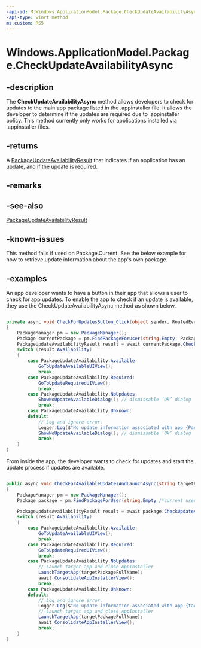 ```yaml
---
-api-id: M:Windows.ApplicationModel.Package.CheckUpdateAvailabilityAsync
-api-type: winrt method
ms.custom: RS5
---
```


<!-- Method syntax.
public IAsyncOperation<PackageUpdateAvailabilityResult> Package.CheckUpdateAvailabilityAsync()
-->

# Windows.ApplicationModel.Package.CheckUpdateAvailabilityAsync

## -description

The **CheckUpdateAvailabilityAsync** method allows developers to check for updates to the main app package listed in the .appinstaller file. It allows the developer to determine if the updates are required due to .appinstaller policy. This method currently only works for applications installed via .appinstaller files.


## -returns

A [PackageUpdateAvailabilityResult](packageupdateavailabilityresult.md) that indicates if an application has an update, and if the update is required.

## -remarks

## -see-also
[PackageUpdateAvailabilityResult](packageupdateavailabilityresult.md)

## -known-issues
This method fails if used on Package.Current. See the below example for how to retrieve update information about the app's own package.

## -examples

An app developer wants to have a button in their app that allows a user to check for app updates. To enable the app to check if an update is available, they use the CheckUpdateAvailabilityAsync method as shown below. 

```csharp

private async void CheckForUpdatesButton_Click(object sender, RoutedEventArgs e)
{
    PackageManager pm = new PackageManager();
    Package currentPackage = pm.FindPackageForUser(string.Empty, Package.Current.Id.FullName);
    PackageUpdateAvailabilityResult result = await currentPackage.CheckUpdateAvailabilityAsync();
    switch (result.Availability)
    {
        case PackageUpdateAvailability.Available:
            GoToUpdateAvailableUIView();
            break;
        case PackageUpdateAvailability.Required:
            GoToUpdateRequiredUIView();
            break;
        case PackageUpdateAvailability.NoUpdates:
            ShowNoUpdateAvailableDialog(); // dismissable ‘Ok’ dialog
            break;
        case PackageUpdateAvailability.Unknown:
        default:
            // Log and ignore error.
            Logger.Log($"No update information associated with app {Package.Current.DisplayName}");
            ShowNoUpdateAvailableDialog(); // dismissable ‘Ok’ dialog
            break;
    }
}

```

From inside the app, the developer wants to check for updates and start the update process if updates are available. 

```csharp

public async void CheckForAvailableUpdatesAndLaunchAsync(string targetPackageFullName)
{
    PackageManager pm = new PackageManager();
    Package package = pm.FindPackageForUser(string.Empty /*current user*/, targetPackageFullName);

    PackageUpdateAvailabilityResult result = await package.CheckUpdateAvailabilityAsync();
    switch (result.Availability)
    {
        case PackageUpdateAvailability.Available:
            GoToUpdateAvailableUIView();
            break;
        case PackageUpdateAvailability.Required:
            GoToUpdateRequiredUIView();
            break;
        case PackageUpdateAvailability.NoUpdates:
            // Launch target app and close AppInstaller
            LaunchTargetApp(targetPackageFullName);
            await ConsolidateAppInstallerView();
            break;
        case PackageUpdateAvailability.Unknown:
        default:
            // Log and ignore error.
            Logger.Log($"No update information associated with app {targetPackageFullName}");
            // Launch target app and close AppInstaller
            LaunchTargetApp(targetPackageFullName);
            await ConsolidateAppInstallerView();
            break;
    }
}

```
